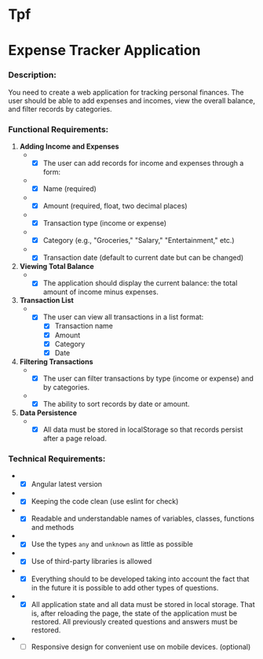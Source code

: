 # Tpf

# **Expense Tracker Application**

### **Description:**

You need to create a web application for tracking personal finances. The user should be able to add expenses and incomes, view the overall balance, and filter records by categories.

### **Functional Requirements:**

1. **Adding Income and Expenses**
    - -[x] The user can add records for income and expenses through a form:
    - -[x] Name (required)
    - -[x] Amount (required, float, two decimal places)
    - -[x] Transaction type (income or expense)
    - -[x] Category (e.g., "Groceries," "Salary," "Entertainment," etc.)
    - -[x] Transaction date (default to current date but can be changed)
2. **Viewing Total Balance**
    -  -[x]  The application should display the current balance: the total amount of income minus expenses.
3. **Transaction List**
    - -[x] The user can view all transactions in a list format:
        -[x] Transaction name
        -[x] Amount
        -[x] Category
        -[x] Date
4. **Filtering Transactions**
   - -[x] The user can filter transactions by type (income or expense) and by categories.
   - -[x] The ability to sort records by date or amount.
5. **Data Persistence**
   - -[x] All data must be stored in localStorage so that records persist after a page reload.

### **Technical Requirements:**
  - -[x] Angular latest version
  - -[x] Keeping the code clean (use eslint for check)
  - -[x] Readable and understandable names of variables, classes, functions and methods
  - -[x] Use the types `any` and `unknown` as little as possible
  - -[x] Use of third-party libraries is allowed
  - -[x] Everything should to be developed taking into account the fact that in the future it is possible to add other types of questions.
  - -[x] All application state and all data must be stored in local storage. That is, after reloading the page, the state of the application must be restored. All previously created questions and answers must be restored.
  - -[ ] Responsive design for convenient use on mobile devices. (optional)
